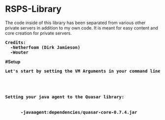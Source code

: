 # RSPS-Library
The code inside of this library has been separated from various other private servers in addition to my own code. It is meant for easy content and core creation for private servers.

<pre>
<b>Credits:
 <b> -Netherfoam (Dirk Jamieson)
 <b> -Wouter
</pre>

#Setup
<pre>
Let's start by setting the VM Arguments in your command line or IDE...<br>

  <h4>Setting your java agent to the Quasar library:</h4>
      -javaagent:dependencies/quasar-core-0.7.4.jar
</pre>
